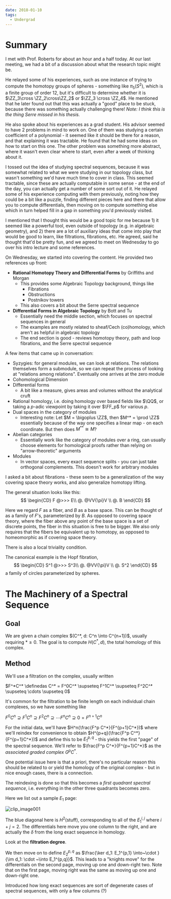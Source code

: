 ```yaml
---
date: 2018-01-10
tags: 
  - Undergrad
---
```



# Summary

I met with Prof. Roberts for about an hour and a half today. At our last meeting, we had a bit of a discussion about what the research topic might be.

He relayed some of his experiences, such as one instance of trying to compute the homotopy groups of spheres - something like $\pi_5(S^2)$, which is a finite group of order 12, but it's difficult to determine whether it is $\ZZ_3\cross \ZZ_2\cross\ZZ_2$ or $\ZZ_3 \cross \ZZ_4$. He mentioned that he later found out that this was actually a "good" place to be stuck, because there was something actually challenging there! *Note: I think this is the thing Serre missed in his thesis.*

He also spoke about his experiences as a grad student. His advisor seemed to have 2 problems in mind to work on. One of them was studying a certain coefficient of a polynomial - it seemed like it should be there for a reason, and that explaining it was tractable. He found that he had some ideas on how to start on this one. The other problem was something more abstract, where it wasn't even clear where to start, even after a week of thinking about it.

I tossed out the idea of studying spectral sequences, because it was somewhat related to what we were studying in our topology class, but wasn't something we'd have much time to cover in class. This seemed tractable, since these are actually computable in some sense - at the end of the day, you can actually get a number of some sort out of it. He relayed some of his experience computing with them previously, noting how they could be a bit like a puzzle, finding different pieces here and there that allow you to compute differentials, then moving on to compute something else which in turn helped fill in a gap in something you'd previously visited.

I mentioned that I thought this would be a good topic for me because 1) it seemed like a powerful tool, even outside of topology (e.g. in algebraic geometry), and 2) there are a lot of auxiliary ideas that come into play that would be good to learn, like filtrations, fibrations, etc. He agreed, said he thought that'd be pretty fun, and we agreed to meet on Wednesday to go over his intro lecture and some references.



On Wednesday, we started into covering the content. He provided two references up front:

- **Rational Homotopy Theory and Differential Forms** by Griffiths and Morgan
  - This provides some Algebraic Topology background, things like
    - Fibrations
    - Obstructions
    - Postnikov towers
  - This also covers a bit about the Serre spectral sequence
- **Differential Forms in Algebraic Topology** by Bott and Tu
  - Essentially need the middle section, which focuses on spectral sequences in general
  - The examples are mostly related to sheaf/Cech (co)homology, which aren't as helpful in algebraic topology
  - The end section is good - reviews homotopy theory, path and loop fibrations, and the Serre spectral sequence

A few items that came up in conversation:

- Syzygies: for general modules, we can look at relations. The relations themselves form a submodule, so we can repeat the process of looking at "relations among relations". Eventually one arrives at the zero module
- Cohomological Dimension
- Differential forms
  - A bit like a measure, gives areas and volumes without the analytical cruft
- Rational homology, i.e. doing homology over based fields like $\QQ$, or taking a $p$-adic viewpoint by taking it over $\FF_p$ for various $p$.
- Dual spaces in the category of modules
  - Interesting note: Let $M = \bigoplus \ZZ$, then $M^* = \prod \ZZ$ essentially because of the way one specifies a linear map - on each coordinate. But then does $M^{**} \cong M$?
- Abelian categories
  - Essentially work like the category of modules over a ring, can usually choose elements for homological proofs rather than relying on "arrow-theoretic" arguments
- Modules
  - In vector spaces, every exact sequence splits - you can just take orthogonal complements. This doesn't work for arbitrary modules

I asked a bit about fibrations - these seem to be a generalization of the way covering space theory works, and also generalize homotopy lifting.

The general situation looks like this:
$$
\begin{CD}
F @>>> 	E\\
@. 		@VV{\pi}V \\
 		@. B
\end{CD}
$$

Here we regard $F$ as a fiber, and $B$ as a base space. This can be thought of as a family of $F$'s, parameterized by $B$. As opposed to covering space theory, where the fiber above any point of the base space is a set of discrete points, the fiber in this situation is free to be bigger. We also only requires that the fibers be equivalent up to homotopy, as opposed to homeomorphic as if covering space theory.

There is also a local triviality condition.

The canonical example is the Hopf fibration,
$$
\begin{CD}
S^1 @>>> 	S^3\\
@. 		@VV{\pi}V \\
 		@. S^2
\end{CD}
$$
a family of circles parameterized by spheres.



# The Machinery of a Spectral Sequence

## Goal

We are given a chain complex $(C^*, d: C^n \into C^{n+1})$, usually requiring $* \geq 0$. The goal is to compute $H(C^*, d)$, the total homology of this complex.

## Method

We'll use a filtration on the complex, usually written

$F^*C^* \definedas C^* = F^0C^* \supseteq F^1C^* \supseteq F^2C^* \supseteq \cdots \supseteq 0$

It's common for the filtration to be finite length on each individual chain complexes, so we have something like

$F^0C^n \supseteq F^1C^n \supseteq F^2C^n \supseteq \cdots F^nC^n \supseteq 0 = F^{n+1}C^n$

For the initial data, we'll have $H^n(\frac{F^p C^*}{F^{p+1}C^*})$ where we'll reindex for convenience to obtain $H^{p+q}(\frac{F^p C^*}{F^{p+1}C^*})$ and define this to be $E_1^{p,q}$ - this yields the first "page" of the spectral sequence. We'll refer to $\frac{F^p C^*}{F^{p+1}C^*}$ as the *associated graded complex* $G^pC^*$.

One potential issue here is that a priori, there's no particular reason this should be related to or yield the homology of the original complex - but in nice enough cases, there is a connection.

The reindexing is done so that this becomes a *first quadrant spectral sequence*, i.e. everything in the other three quadrants becomes zero.

Here we list out a sample $E_1$ page:

![clip_image001](/clip_image001.png)

The blue diagonal here is $H^2(\text{stuff})$, corresponding to all of the $E_1^{i,j}$ where $i+j = 2$. The differentials here move you one column to the right, and are actually the $\delta$ from the long exact sequence in homology.

Look at the **filtration degree**.

We then move on to define $E_2^{p,q}$ as $\frac{\ker d_1: E_1^{p,1} \into~\cdot }{\im d_1: \cdot ~\into E_1^{p,q}}$. This leads to a "knights move" for the differentials on the second page, moving up one and down-right two. Note that on the first page, moving right was the same as moving up one and down-right one.

Introduced how long exact sequences are sort of degenerate cases of spectral sequences, with only a few columns (?)
